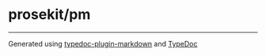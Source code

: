 # prosekit/pm

***

Generated using [typedoc-plugin-markdown](https://www.npmjs.com/package/typedoc-plugin-markdown) and [TypeDoc](https://typedoc.org/)
